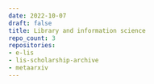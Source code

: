 ```yaml
---
date: 2022-10-07
draft: false
title: Library and information science
repo_count: 3
repositories:
- e-lis
- lis-scholarship-archive
- metaarxiv
---
```



